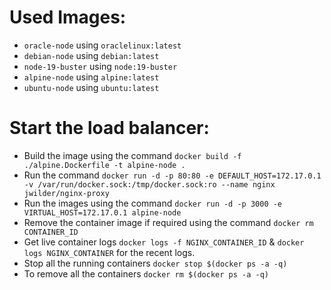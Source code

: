 # Used Images:
* `oracle-node` using `oraclelinux:latest`
* `debian-node` using `debian:latest`
* `node-19-buster` using `node:19-buster` 
* `alpine-node` using `alpine:latest`
* `ubuntu-node` using `ubuntu:latest` 

# Start the load balancer:
* Build the image using the command `docker build -f ./alpine.Dockerfile -t alpine-node .`
* Run the command `docker run -d -p 80:80 -e DEFAULT_HOST=172.17.0.1 -v /var/run/docker.sock:/tmp/docker.sock:ro --name nginx jwilder/nginx-proxy`
* Run the images using the command `docker run -d -p 3000 -e VIRTUAL_HOST=172.17.0.1 alpine-node`
* Remove the container image if required using the command `docker rm CONTAINER_ID`
* Get live container logs `docker logs -f NGINX_CONTAINER_ID` & `docker logs NGINX_CONTAINER` for the recent logs.
* Stop all the running containers `docker stop $(docker ps -a -q)`
* To remove all the containers `docker rm $(docker ps -a -q)` 
